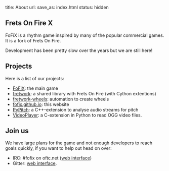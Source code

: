 title: About
url:
save_as: index.html
status: hidden


Frets On Fire X
---------------

FoFiX is a rhythm game inspired by many of the popular commercial games.
It is a fork of Frets On Fire.

Development has been pretty slow over the years but we are still here!


Projects
--------

Here is a list of our projects:

- [FoFiX](https://github.com/fofix/fofix): the main game
- [fretwork](https://github.com/fofix/fretwork): a shared library with Frets On Fire (with Cython extentions)
- [fretwork-wheels](https://github.com/fofix/fretwork-wheels): automation to create wheels
- [fofix.github.io](https://github.com/fofix/fofix.github.io): this website
- [PyPitch](https://github.com/fofix/python-pypitch): a C++-extension to analyse audio streams for pitch
- [VideoPlayer](https://github.com/fofix/python-videoplayer): a C-extension in Python to read OGG video files.


Join us
-------

We have large plans for the game and not enough developers to reach goals
quickly, if you want to help out head on over:

- IRC: #fofix on oftc.net ([web interface](https://webchat.oftc.net/))
- Gitter: [web interface](https://gitter.im/fofix/fofix).
